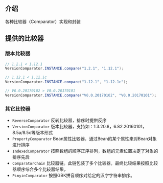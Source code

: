 ## 介绍

各种比较器（Comparator）实现和封装

## 提供的比较器

### 版本比较器

```java
// 1.2.1 < 1.12.1
VersionComparator.INSTANCE.compare("1.2.1", "1.12.1");

// 1.12.1 < 1.12.1c
VersionComparator.INSTANCE.compare("1.12.1", "1.12.1c");

// V0.0.20170102 > V0.0.20170101
VersionComparator.INSTANCE.compare("V0.0.20170102", "V0.0.20170101");
```

### 其它比较器

- `ReverseComparator` 反转比较器，排序时提供反序
- `VersionComparator` 版本比较器，支持如：1.3.20.8，6.82.20160101，8.5a/8.5c等版本形式
- `PropertyComparator` Bean属性比较器，通过Bean的某个属性来对Bean对象进行排序
- `IndexedComparator` 按照数组的顺序正序排列，数组的元素位置决定了对象的排序先后
- `ComparatorChain` 比较器链。此链包装了多个比较器，最终比较结果按照比较器顺序综合多个比较器结果。
- `PinyinComparator` 按照GBK拼音顺序对给定的汉字字符串排序。